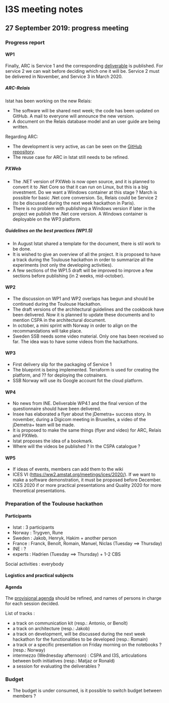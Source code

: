 # I3S meeting notes

## 27 September 2019: progress meeting


### Progress report

#### WP1

Finally, ARC is Service 1 and the corresponding [deliverable](https://ec.europa.eu/eurostat/cros/content/i3s-d121-service-1_en) is published. For service 2 we can wait before deciding which one it will be. Service 2 must be delivered in November, and Service 3 in March 2020.

##### ARC-Relais

Istat has been working on the new Relais:

* The software will be shared next week; the code has been updated on GitHub. A mail to everyone will announce the new version.
* A document on the Relais database model and an user guide are being written.

Regarding ARC:

* The development is very active, as can be seen on the [GitHub repository](https://github.com/InseeFr/ARC).
* The reuse case for ARC in Istat still needs to be refined.

##### PXWeb

* The .NET version of PXWeb is now open source, and it is planned to convert it to .Net Core so that it can run on Linux, but this is a big investment. Do we want a Windows container at this stage ? March is possible for basic .Net core conversion. So, Relais could be Service 2 (to be discussed during the next week hackathon in Paris).
* There is no problem with publishing a Windows version if later in the project we publish the .Net core version.
A Windows container is deployable on the WP3 platform.


##### Guidelines on the best practices (WP1.5)

* In August Istat shared a template for the document, there is stil work to be done.
* It is wished to give an overview of all the project. It is proposed to have a track during the Toulouse hackathon in order to summarize all the experiments (not only the developing activities).
* A few sections of the WP1.5 draft will be improved to improve a few sections before publishing (in 2 weeks, mid-october).

#### WP2

* The discussion on WP1 and WP2 overlaps has begun and should be continued during the Toulouse Hackathon.
* The draft versions of the architectural guidelines and the cookbook have been delivered. Now it is planned to update these documents and to mention CSPA in the architectural document.
* In october, a mini sprint with Norway in order to align on the recommandations will take place.
* Sweden SSB needs some video material. Only one has been received so far. The idea was to have some videos from the hackathons.

#### WP3

* First delivery slip for the packaging of Service 1
* The blueprint is being implemented. Terraform is used for creating the platform, and ?? for deploying the cotnainers.
* SSB Norway will use its Google account fot the cloud platform.

#### WP4

* No news from INE. Deliverable WP4.1 and the final version of the questionnaire should have been delivered.
* Insee has elaborated a flyer about the jDemetra+ success story. In november, during a Digicom meeting in Bruxelles, a video of the jDemetra+ team will be made.
* It is proposed to make the same things (flyer and video) for ARC, Relais and PXWeb.
* Istat proposes the idea of a bookmark.
* Where will the videos be published ? In the CSPA catalogue ?

#### WP5

* If ideas of events, members can add them to the wiki
* ICES VI (https://ww2.amstat.org/meetings/ices/2020/). If we want to make a software demonstration, it must be proposed before December.
* ICES 2020 if or more practical presentations and Quality 2020 for more theoretical presentations.

### Preparation of the Toulouse hackathon

#### Participants

* Istat : 3 participants
* Norway : Trygven, Rune
* Sweden : Jakob, Henryk, Hakim + another person
* France : Franck, Benoît, Romain, Manuel, Niclas (Tuesday ==> Thursday)
* INE : ?
* experts : Hadrien (Tuesday ==> Thursday) + 1-2 CBS

Social activities : everybody

#### Logistics and practical subjects



#### Agenda

The [provisional agenda](../toulouse-hackathon/agenda.md) should be refined, and names of persons in charge for each session decided.

List of tracks :
* a track on communication kit (resp.: Antonio, or Benoît)
* a track on architecture (resp.:  Jakob)
* a track on development, will be discussed during the next week hackathon for the functionalities to be developed (resp.:  Romain)
* a track or a specific presentation on Friday morning on the notebooks ? (resp.: Norway)
* intermezzo (Wednesday afternoon) : CSPA and I3S, articulations between both initiatives (resp.: Matjaz or Ronald)
* a session for evaluating the deliverables ?

### Budget

* The budget is under consumed, is it possible to switch budget between members ?
